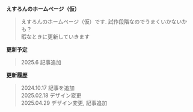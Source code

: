 **えすろんのホームページ（仮）**
>えすろんのホームページ（仮）です.
>試作段階なのでうまくいかないかも？
><br>暇なときに更新していきます
><br>

**更新予定**
>2025.6 記事追加
><br>

**更新履歴**
>2024.10.17 記事を追加<br>
>2025.02.18 デザイン変更<br>
>2025.04.29 デザイン変更, 記事追加
